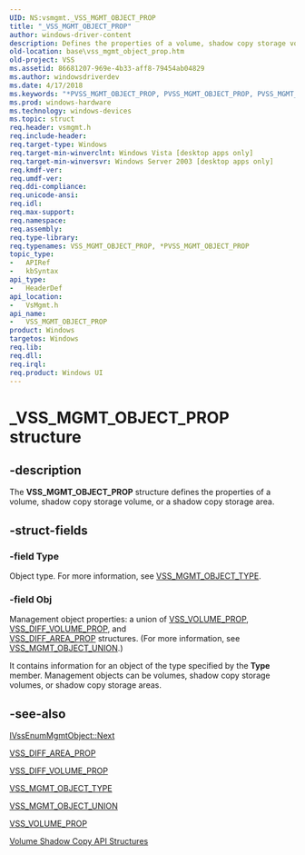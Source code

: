 ```yaml
---
UID: NS:vsmgmt._VSS_MGMT_OBJECT_PROP
title: "_VSS_MGMT_OBJECT_PROP"
author: windows-driver-content
description: Defines the properties of a volume, shadow copy storage volume, or a shadow copy storage area.
old-location: base\vss_mgmt_object_prop.htm
old-project: VSS
ms.assetid: 86681207-969e-4b33-aff8-79454ab04829
ms.author: windowsdriverdev
ms.date: 4/17/2018
ms.keywords: "*PVSS_MGMT_OBJECT_PROP, PVSS_MGMT_OBJECT_PROP, PVSS_MGMT_OBJECT_PROP structure pointer [VSS], VSS_MGMT_OBJECT_PROP, VSS_MGMT_OBJECT_PROP structure [VSS], _VSS_MGMT_OBJECT_PROP, base.vss_mgmt_object_prop, vsmgmt/PVSS_MGMT_OBJECT_PROP, vsmgmt/VSS_MGMT_OBJECT_PROP"
ms.prod: windows-hardware
ms.technology: windows-devices
ms.topic: struct
req.header: vsmgmt.h
req.include-header: 
req.target-type: Windows
req.target-min-winverclnt: Windows Vista [desktop apps only]
req.target-min-winversvr: Windows Server 2003 [desktop apps only]
req.kmdf-ver: 
req.umdf-ver: 
req.ddi-compliance: 
req.unicode-ansi: 
req.idl: 
req.max-support: 
req.namespace: 
req.assembly: 
req.type-library: 
req.typenames: VSS_MGMT_OBJECT_PROP, *PVSS_MGMT_OBJECT_PROP
topic_type:
-	APIRef
-	kbSyntax
api_type:
-	HeaderDef
api_location:
-	VsMgmt.h
api_name:
-	VSS_MGMT_OBJECT_PROP
product: Windows
targetos: Windows
req.lib: 
req.dll: 
req.irql: 
req.product: Windows UI
---
```


# _VSS_MGMT_OBJECT_PROP structure


## -description


The <b>VSS_MGMT_OBJECT_PROP</b> structure 
    defines the properties of a volume, shadow copy storage volume, or a shadow copy storage 
    area.


## -struct-fields




### -field Type

Object type. For more information, see <a href="https://msdn.microsoft.com/ea28ff2c-6603-4193-9d5f-b41fffe28a90">VSS_MGMT_OBJECT_TYPE</a>.


### -field Obj

Management object properties: a union of 
       <a href="https://msdn.microsoft.com/f17765d5-ccb4-4ede-86e4-36ac80022da0">VSS_VOLUME_PROP</a>, 
       <a href="https://msdn.microsoft.com/c4a20583-7fee-4ae1-97ed-d80b2a7539e3">VSS_DIFF_VOLUME_PROP</a>, and  
       <a href="https://msdn.microsoft.com/9627d7b0-e9d0-425f-9051-cf4ab6b75a8c">VSS_DIFF_AREA_PROP</a> structures. (For more information, see 
       <a href="https://msdn.microsoft.com/4d787229-671a-422c-a935-39ae11073a5e">VSS_MGMT_OBJECT_UNION</a>.)

It contains information for an object of the type specified by the <b>Type</b> member. 
       Management objects can be volumes, shadow copy storage volumes, or shadow copy storage areas.


## -see-also




<a href="https://msdn.microsoft.com/0ddcf25d-dc3e-4522-a98e-98d867230d42">IVssEnumMgmtObject::Next</a>



<a href="https://msdn.microsoft.com/9627d7b0-e9d0-425f-9051-cf4ab6b75a8c">VSS_DIFF_AREA_PROP</a>



<a href="https://msdn.microsoft.com/c4a20583-7fee-4ae1-97ed-d80b2a7539e3">VSS_DIFF_VOLUME_PROP</a>



<a href="https://msdn.microsoft.com/ea28ff2c-6603-4193-9d5f-b41fffe28a90">VSS_MGMT_OBJECT_TYPE</a>



<a href="https://msdn.microsoft.com/4d787229-671a-422c-a935-39ae11073a5e">VSS_MGMT_OBJECT_UNION</a>



<a href="https://msdn.microsoft.com/f17765d5-ccb4-4ede-86e4-36ac80022da0">VSS_VOLUME_PROP</a>



<a href="https://msdn.microsoft.com/20cf12e4-4611-4e39-9f6f-e29f15e58b36">Volume Shadow Copy API Structures</a>
 

 

